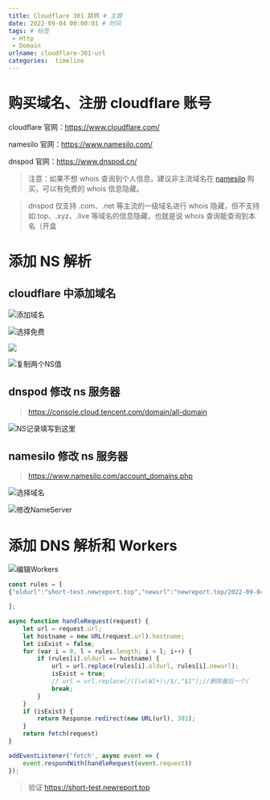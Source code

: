 ```yaml
---
title: Cloudflare 301 跳转 # 主题
date: 2022-09-04 00:00:01 # 时间
tags: # 标签
 - Http
 - Domain
urlname: cloudflare-301-url
categories:  timeline
---
```

# 购买域名、注册 cloudflare 账号
cloudflare 官网：https://www.cloudflare.com/

namesilo 官网：https://www.namesilo.com/

dnspod 官网：https://www.dnspod.cn/

> 注意：如果不想 whois 查询到个人信息，建议非主流域名在 [namesilo](https://www.namesilo.com/) 购买，可以有免费的 whois 信息隐藏。

> dnspod 仅支持 .com、.net 等主流的一级域名进行 whois 隐藏，但不支持如.top、.xyz、.live 等域名的信息隐藏，也就是说 whois 查询能查询到本名（开盒
<!-- more -->  
# 添加 NS 解析
## cloudflare 中添加域名
![添加域名](https://lsky.vtbai.com/i/main/2023-03/5F340345564EACF17BCA4B89B1E262779A2D32CABDE4F6E494D45E40FD42A7D2.png)

![选择免费](https://lsky.vtbai.com/i/main/2023-03/3528E49703BABDB9EE3B5E63E5A63EAE32C75D99FE32A1E2F7249A62FD1B7DE3.png)

![](https://lsky.vtbai.com/i/main/2023-03/4C146869F59CF5BF6400C5CE2CB63F98186F4DF75CFE5F86F720457FA97E01E9.png)

![复制两个NS值](https://lsky.vtbai.com/i/main/2023-03/829C11EA78DD0E39B8D94FA4DCAA06CC104F451282F6CC014D92CE7431C6A94C.png)

## dnspod 修改 ns 服务器
> https://console.cloud.tencent.com/domain/all-domain

![NS记录填写到这里](https://lsky.vtbai.com/i/main/2023-03/63CDA084EA205938EFDD34965DA0B14777989D16F72A4BF9FCBAD5CABCE6F827.png)

## namesilo 修改 ns 服务器
> https://www.namesilo.com/account_domains.php

![选择域名](https://lsky.vtbai.com/i/main/2023-03/B5DDEDA418F36157C835DA235BA775A9AC354B93EE763D05C05F83CADC9A77D5.png)


![修改NameServer](https://lsky.vtbai.com/i/main/2023-03/9FDF844D910F637DEB6C82647EC4E10E232B109A22E974EBEC582E07597BB683.png)

# 添加 DNS 解析和 Workers

![编辑Workers](https://lsky.vtbai.com/i/main/2023-03/36C2EE20809A34E19037B12D9B2971DB4EF122F94257EDDE75CB0B5D11D98360.png)


```JavaScript
const rules = [
{"oldurl":"short-test.newreport.top","newurl":"newreport.top/2022-09-04/cloudflare-301-url"},

];

async function handleRequest(request) {
    let url = request.url;
    let hostname = new URL(request.url).hostname;
    let isExist = false;
    for (var i = 0, l = rules.length; i < l; i++) {
        if (rules[i].oldurl == hostname) {
            url = url.replace(rules[i].oldurl, rules[i].newurl);
            isExist = true;
            // url = url.replace(/([\w\W]+)\/$/,"$1");//删除最后一个/
            break;
        }
    }
    if (isExist) {
        return Response.redirect(new URL(url), 301);
    }
    return fetch(request)
}

addEventListener('fetch', async event => {
    event.respondWith(handleRequest(event.request))
});
```
> 验证 https://short-test.newreport.top